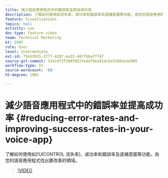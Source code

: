 ```yaml
---
title: 減少語音應用程式中的錯誤率並提高成功率
description: 了解如何使用如流失率、成功率和錯誤率及遞補意圖等功能，為您的語音應用程式找出要改善的領域。
feature: Visualizations
topics: null
activity: use
doc-type: feature video
team: Technical Marketing
kt: 2907
role: User
level: Intermediate
exl-id: 79a52035-3777-428f-aa32-4877bba7ff47
source-git-commit: 32424f3f2b05952fe4df9ea91dcbe51684cee905
workflow-type: ht
source-wordcount: '68'
ht-degree: 100%

---
```


# 減少語音應用程式中的錯誤率並提高成功率 {#reducing-error-rates-and-improving-success-rates-in-your-voice-app}

了解如何使用如[!UICONTROL 流失率]、成功率和錯誤率及遞補意圖等功能，為您的語音應用程式找出要改善的領域。

>[!VIDEO](https://video.tv.adobe.com/v/27222/?quality=9)
